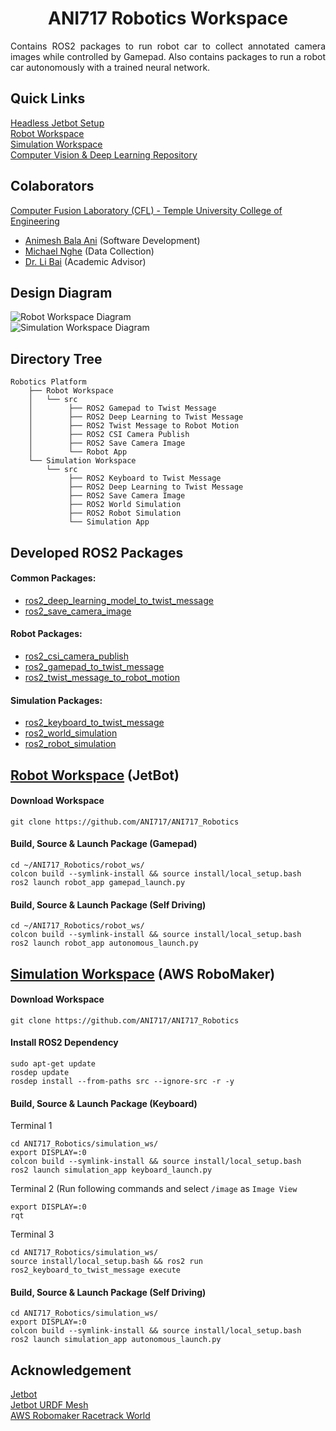 
<p align="center">
  <h1 align="center">ANI717 Robotics Workspace</h1>
</p>

<p align="justify">
Contains ROS2 packages to run robot car to collect annotated camera images while controlled by Gamepad. Also contains packages to run a robot car autonomously with a trained neural network.
</p>


## Quick Links
[Headless Jetbot Setup](https://github.com/ANI717/Headless-Jetson-Nano-Setup)<br/>
[Robot Workspace](https://github.com/ANI717/ANI717_Robotics/tree/main/robot_ws)<br/>
[Simulation Workspace](https://github.com/ANI717/ANI717_Robotics/tree/main/simulation_ws)<br/>
[Computer Vision & Deep Learning Repository](https://github.com/ANI717/Self_Driving_CV_Repository)<br/>


## Colaborators
[Computer Fusion Laboratory (CFL) - Temple University College of Engineering](https://sites.temple.edu/cflab/people/)
* [Animesh Bala Ani](https://www.linkedin.com/in/ani717/) (Software Development)<br/>
* [Michael Nghe](https://sites.temple.edu/cflab/people/) (Data Collection)<br/>
* [Dr. Li Bai](https://engineering.temple.edu/about/faculty-staff/li-bai-lbai) (Academic Advisor)<br/>


## Design Diagram
<img src="https://github.com/ANI717/ANI717_Robotics/blob/main/Robot%20Workspace.png" alt="Robot Workspace Diagram" class="inline"/><br/>
<img src="https://github.com/ANI717/ANI717_Robotics/blob/main/Simulation%20Workspace.png" alt="Simulation Workspace Diagram" class="inline"/><br/>

## Directory Tree
```
Robotics Platform
    ├── Robot Workspace
    │   └── src
    │        ├── ROS2 Gamepad to Twist Message
    │        ├── ROS2 Deep Learning to Twist Message
    │        ├── ROS2 Twist Message to Robot Motion
    │        ├── ROS2 CSI Camera Publish
    │        ├── ROS2 Save Camera Image
    │        └── Robot App
    └── Simulation Workspace
        └── src
             ├── ROS2 Keyboard to Twist Message
             ├── ROS2 Deep Learning to Twist Message
             ├── ROS2 Save Camera Image
             ├── ROS2 World Simulation
             ├── ROS2 Robot Simulation
             └── Simulation App
```

## Developed ROS2 Packages
#### Common Packages:<br/>
* [ros2_deep_learning_model_to_twist_message](https://github.com/ANI717/ANI717_Robotics/tree/main/robot_ws/src/ros2_deep_learning_to_twist_message)<br/>
* [ros2_save_camera_image](https://github.com/ANI717/ANI717_Robotics/tree/main/robot_ws/src/ros2_save_camera_image)<br/>

#### Robot Packages:<br/>
* [ros2_csi_camera_publish](https://github.com/ANI717/ANI717_Robotics/tree/main/robot_ws/src/ros2_csi_camera_publish)<br/>
* [ros2_gamepad_to_twist_message](https://github.com/ANI717/ANI717_Robotics/tree/main/robot_ws/src/ros2_gamepad_to_twist_message)<br/>
* [ros2_twist_message_to_robot_motion](https://github.com/ANI717/ANI717_Robotics/tree/main/robot_ws/src/ros2_twist_message_to_robot_motion)<br/>

#### Simulation Packages:<br/>
* [ros2_keyboard_to_twist_message](https://github.com/ANI717/ANI717_Robotics/tree/main/simulation_ws/src/ros2_keyboard_to_twist_message)<br/>
* [ros2_world_simulation](https://github.com/ANI717/ANI717_Robotics/tree/main/simulation_ws/src/ros2_world_simulation)<br/>
* [ros2_robot_simulation](https://github.com/ANI717/ANI717_Robotics/tree/main/simulation_ws/src/ros2_robot_simulation)<br/>


## [Robot Workspace](https://github.com/ANI717/ANI717_Robotics/tree/main/robot_ws) (JetBot)
#### Download Workspace
```
git clone https://github.com/ANI717/ANI717_Robotics
```

#### Build, Source & Launch Package (Gamepad)
```
cd ~/ANI717_Robotics/robot_ws/
colcon build --symlink-install && source install/local_setup.bash
ros2 launch robot_app gamepad_launch.py
```

#### Build, Source & Launch Package (Self Driving)
```
cd ~/ANI717_Robotics/robot_ws/
colcon build --symlink-install && source install/local_setup.bash
ros2 launch robot_app autonomous_launch.py
```


## [Simulation Workspace](https://github.com/ANI717/ANI717_Robotics/tree/main/simulation_ws) (AWS RoboMaker)
#### Download Workspace
```
git clone https://github.com/ANI717/ANI717_Robotics
```

#### Install ROS2 Dependency
```
sudo apt-get update
rosdep update
rosdep install --from-paths src --ignore-src -r -y
```

#### Build, Source & Launch Package (Keyboard)
Terminal 1
```
cd ANI717_Robotics/simulation_ws/
export DISPLAY=:0
colcon build --symlink-install && source install/local_setup.bash
ros2 launch simulation_app keyboard_launch.py
```

Terminal 2 (Run following commands and select `/image` as `Image View`
```
export DISPLAY=:0
rqt
```

Terminal 3
```
cd ANI717_Robotics/simulation_ws/
source install/local_setup.bash && ros2 run ros2_keyboard_to_twist_message execute
```

#### Build, Source & Launch Package (Self Driving)
```
cd ANI717_Robotics/simulation_ws/
export DISPLAY=:0
colcon build --symlink-install && source install/local_setup.bash
ros2 launch simulation_app autonomous_launch.py
```


## Acknowledgement
[Jetbot](https://jetbot.org/master/)<br/>
[Jetbot URDF Mesh](https://github.com/aws-samples/aws-robomaker-jetbot-ros)<br/>
[AWS Robomaker Racetrack World](https://github.com/aws-robotics/aws-robomaker-racetrack-world)<br/>
